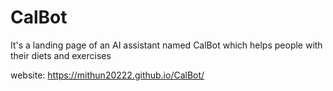 # CalBot

It's a landing page of an AI assistant named CalBot which helps people with their diets and exercises

website: https://mithun20222.github.io/CalBot/
